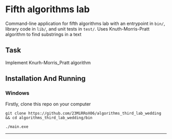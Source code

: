 # Fifth algorithms lab

Command-line application for fifth algorithms lab with an entrypoint in `bin/`, library code
in `lib/`, and unit tests in `test/`. Uses Knuth-Morris-Pratt algorithm to find substrings in a text

## Task

Implement Knurh-Morris_Pratt algorithm

## Installation And Running

### Windows
Firstly, clone this repo on your computer
```
git clone https://github.com/23MiRRoX06/algorithms_third_lab_wedding && cd algorithms_third_lab_wedding/bin
```
```
./main.exe
```
---